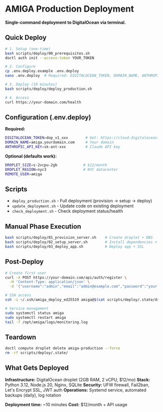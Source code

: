 # AMIGA Production Deployment

**Single-command deployment to DigitalOcean via terminal.**

## Quick Deploy

```bash
# 1. Setup (one-time)
bash scripts/deploy/00_prerequisites.sh
doctl auth init --access-token YOUR_TOKEN

# 2. Configure
cp .env.deploy.example .env.deploy
nano .env.deploy  # Required: DIGITALOCEAN_TOKEN, DOMAIN_NAME, ANTHROPIC_API_KEY

# 3. Deploy (10 minutes)
bash scripts/deploy/deploy_production.sh

# 4. Access
curl https://your-domain.com/health
```

## Configuration (.env.deploy)

**Required:**
```bash
DIGITALOCEAN_TOKEN=dop_v1_xxx        # Get: https://cloud.digitalocean.com/account/api/tokens
DOMAIN_NAME=amiga.yourdomain.com     # Your domain
ANTHROPIC_API_KEY=sk-ant-xxx         # Claude API key
```

**Optional (defaults work):**
```bash
DROPLET_SIZE=s-2vcpu-2gb            # $12/month
DROPLET_REGION=nyc3                 # NYC datacenter
REMOTE_USER=amiga
```

## Scripts

- `deploy_production.sh` - Full deployment (provision → setup → deploy)
- `update_deployment.sh` - Update code on existing deployment
- `check_deployment.sh` - Check deployment status/health

## Manual Phase Execution

```bash
bash scripts/deploy/01_provision_server.sh    # Create droplet + DNS
bash scripts/deploy/02_setup_server.sh        # Install dependencies + security
bash scripts/deploy/03_deploy_app.sh          # Deploy app + SSL
```

## Post-Deploy

```bash
# Create first user
curl -X POST https://your-domain.com/api/auth/register \
  -H 'Content-Type: application/json' \
  -d '{"username":"admin","email":"admin@example.com","password":"your-password"}'

# SSH access
ssh -i ~/.ssh/amiga_deploy_ed25519 amiga@$(cat scripts/deploy/.state/droplet_ip)

# Service management
sudo systemctl status amiga
sudo systemctl restart amiga
tail -f /opt/amiga/logs/monitoring.log
```

## Teardown

```bash
doctl compute droplet delete amiga-production --force
rm -rf scripts/deploy/.state/
```

## What Gets Deployed

**Infrastructure:** DigitalOcean droplet (2GB RAM, 2 vCPU, $12/mo)
**Stack:** Python 3.12, Node.js 20, Nginx, SQLite
**Security:** UFW firewall, Fail2ban, Let's Encrypt SSL, JWT auth
**Operations:** Systemd service, automated backups (daily), log rotation

**Deployment time:** ~10 minutes
**Cost:** $12/month + API usage
